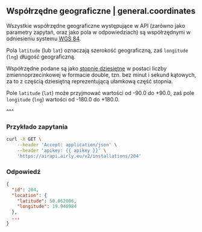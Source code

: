 ## Współrzędne geograficzne | general.coordinates

Wszystkie współrzędne geograficzne występujące w API (zarówno jako parametry zapytań, oraz jako pola w odpowiedziach) są współrzędnymi w odniesieniu systemu [WGS 84](https://en.wikipedia.org/wiki/World_Geodetic_System).

Pola `latitude` (lub `lat`) oznaczają szerokość geograficzną, zaś `longitude` (`lng`) długość geograficzną.

Współrzędne podane są jako [stopnie dziesiętne](https://en.wikipedia.org/wiki/Decimal_degrees) w postaci liczby zmiennoprzecinkowej w formacie double, tzn. bez minut i sekund kątowych, za to z częścią dziesiętną reprezentującą ułamkową część stopnia.

Pole `latitude` (`lat`) może przyjmować wartości od -90.0 do +90.0, zaś pole `longitude` (`lng`) wartości od -180.0 do +180.0.

^^^

### Przykłado zapytania

```bash
curl -X GET \
    --header 'Accept: application/json' \
    --header 'apikey: {{ apikey }}' \
    'https://airapi.airly.eu/v2/installations/204'
```

### Odpowiedź

```json
{
  "id": 204,
  "location": {
    "latitude": 50.062006,
    "longitude": 19.940984
  },
  ...
}
```
